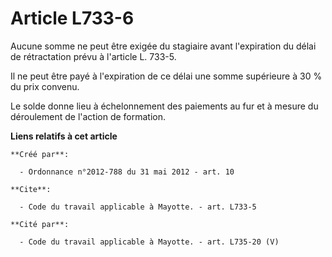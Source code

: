 # Article L733-6

Aucune somme ne peut être exigée du stagiaire avant l'expiration du délai de rétractation prévu à l'article L. 733-5. 

Il ne peut être payé à l'expiration de ce délai une somme supérieure à 30 % du prix convenu. 

Le solde donne lieu à échelonnement des paiements au fur et à mesure du déroulement de l'action de formation.

**Liens relatifs à cet article**

	**Créé par**:

	  - Ordonnance n°2012-788 du 31 mai 2012 - art. 10

	**Cite**:

	  - Code du travail applicable à Mayotte. - art. L733-5

	**Cité par**:

	  - Code du travail applicable à Mayotte. - art. L735-20 (V)

